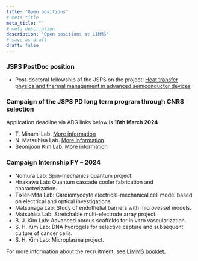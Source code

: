 ```yaml
---
title: "Open positions"
# meta title
meta_title: ""
# meta description
description: "Open positions at LIMMS"
# save as draft
draft: false
---
```


### JSPS PostDoc position

- Post-doctoral fellowship of the JSPS on the project: [Heat transfer physics and thermal management in advanced semiconductor devices](https://www.abg.asso.fr/en/candidatOffres/show/id_offre/125525)

### Campaign of the JSPS PD long term program through CNRS selection

Application deadline via ABG links below is **18th March 2024**

- T. Minami Lab. [More information](https://www.abg.asso.fr/fr/candidatOffres/show/id_offre/120992)
- N. Matsuhisa Lab. [More information](https://www.abg.asso.fr/fr/candidatOffres/show/id_offre/120993)
- Beomjoon Kim Lab. [More information](https://www.abg.asso.fr/fr/candidatOffres/show/id_offre/120994)


### Campaign Internship FY – 2024

- Nomura Lab: Spin-mechanics quantum project.
- Hirakawa Lab: Quantum cascade cooler fabrication and characterization.
- Tixier-Mita Lab: Cardiomyocyte electrical-mechanical cell model based on electrical and optical investigations.
- Matsunaga Lab: Study of endothelial barriers with microvessel models.
- Matsuhisa Lab: Stretchable multi-electrode array project.
- B. J. Kim Lab: Advanced porous scaffolds for in vitro vascularization.
- S. H. Kim Lab: DNA hydrogels for selective capture and subsequent culture of cancer cells.
- S. H. Kim Lab: Microplasma project.


For more information about the recruitment, see [LIMMS booklet.](/files/Booklet2024.pdf)</p>
